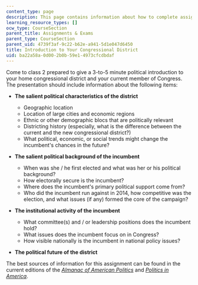 ```yaml
---
content_type: page
description: This page contains information about how to complete assignment 1.
learning_resource_types: []
ocw_type: CourseSection
parent_title: Assignments & Exams
parent_type: CourseSection
parent_uid: 4739f3af-9c22-b62e-a941-5d1e047d6450
title: Introduction to Your Congressional District
uid: ba22a58a-0d00-2b0b-59e1-4973cfcdbdaf
---
```


Come to class 2 prepared to give a 3-to-5 minute political introduction to your home congressional district and your current member of Congress. The presentation should include information about the following items:

*   **The salient political characteristics of the district**
    *   Geographic location
    *   Location of large cities and economic regions
    *   Ethnic or other demographic blocs that are politically relevant
    *   Districting history (especially, what is the difference between the current and the new congressional district?)
    *   What political, economic, or social trends might change the incumbent's chances in the future?

*   **The salient political background of the incumbent**
    *   When was she / he first elected and what was her or his political background?
    *   How electorally secure is the incumbent?
    *   Where does the incumbent's primary political support come from?
    *   Who did the incumbent run against in 2014, how competitive was the election, and what issues (if any) formed the core of the campaign?

*   **The institutional activity of the incumbent**
    *   What committee(s) and / or leadership positions does the incumbent hold?
    *   What issues does the incumbent focus on in Congress?
    *   How visible nationally is the incumbent in national policy issues?

*   **The political future of the district**

The best sources of information for this assignment can be found in the current editions of the [_Almanac of American Politics_](https://www.thealmanacofamericanpolitics.com/) and [_Politics in America_](https://us.sagepub.com/en-us/nam/politics-in-america-2014/book240572).
